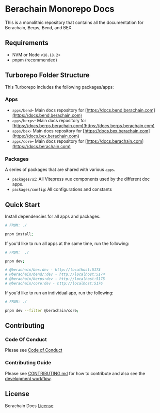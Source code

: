 # Berachain Monorepo Docs

This is a monolithic repository that contains all the documentation for Berachain, Berps, Bend, and BEX.

## Requirements

- NVM or Node `v18.18.2+`
- pnpm (recommended)

## Turborepo Folder Structure

This Turborepo includes the following packages/apps:

### Apps

- `apps/bend`- Main docs repository for [https://docs.bend.berachain.com](https://docs.bend.berachain.com)
- `apps/berps`- Main docs repository for [https://docs.berps.berachain.com](https://docs.berps.berachain.com)
- `apps/bex`- Main docs repository for [https://docs.bex.berachain.com](https://docs.bex.berachain.com)
- `apps/core`- Main docs repository for [https://docs.berachain.com](https://docs.berachain.com)

### Packages

A series of packages that are shared with various `apps`.

- `packages/ui`: All Vitepress vue components used by the different doc apps.
- `packages/config`: All configurations and constants

## Quick Start

Install dependencies for all apps and packages.

```bash
# FROM: ./

pnpm install;
```

If you'd like to run all apps at the same time, run the following:

```bash
# FROM:  ./

pnpm dev;

# @berachain/bex:dev - http://localhost:5173
# @berachain/bend/:dev - http://localhost:5174
# @berachain/berps:dev - http://localhost:5175
# @berachain/core:dev - http://localhost:5176
```

If you'd like to run an individual app, run the following:

```bash
# FROM: ./

pnpm dev --filter @berachain/core;
```

## Contributing

### Code Of Conduct

Plesae see [Code of Conduct](CODE_OF_CONDUCT.md)

### Contributing Guide

Please see [CONTRIBUTING.md](CONTRIBUTING.md) for how to contribute and also see the [development workflow](CONTRIBUTING.md#development-workflow).

## License

Berachain Docs [License](LICENSE)
